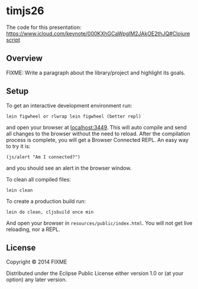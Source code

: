 # timjs26

The code for this presentation:
https://www.icloud.com/keynote/000KXhGCaWpgIM2JAkOE2thJQ#Clojurescript

## Overview

FIXME: Write a paragraph about the library/project and highlight its goals.

## Setup

To get an interactive development environment run:

    lein figwheel or rlwrap lein figwheel (better repl)

and open your browser at [localhost:3449](http://localhost:3449/).
This will auto compile and send all changes to the browser without the
need to reload. After the compilation process is complete, you will
get a Browser Connected REPL. An easy way to try it is:

    (js/alert "Am I connected?")

and you should see an alert in the browser window.

To clean all compiled files:

    lein clean

To create a production build run:

    lein do clean, cljsbuild once min

And open your browser in `resources/public/index.html`. You will not
get live reloading, nor a REPL.

## License

Copyright © 2014 FIXME

Distributed under the Eclipse Public License either version 1.0 or (at your option) any later version.
